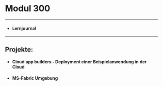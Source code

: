 # Modul 300

---

  - #### Lernjournal

---

## Projekte:

  - #### Cloud app builders - Deployment einer Beispielanwendung in der Cloud
  - #### MS-Fabric Umgebung
  

